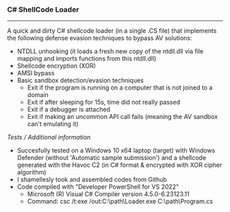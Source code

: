 ### C# ShellCode Loader
--------------------------------------
A quick and dirty C# shellcode loader (in a single .CS file) that implements the following defense evasion techniques to bypass AV solutions:
  - NTDLL unhooking (it loads a fresh new copy of the ntdll.dll via file mapping and imports functions from this ntdll.dll)
  - Shellcode encryption (XOR)
  - AMSI bypass
  - Basic sandbox detection/evasion techniques
    - Exit if the program is running on a computer that is not joined to a domain
    - Exit if after sleeping for 15s, time did not really passed
    - Exit if a debugger is attached
    - Exit if making an uncommon API call fails (meaning the AV sandbox can't emulating it)
 
<i/>Tests / Additional information</i>
- Succesfully tested on a Windows 10 x64 laptop (target) with Windows Defender (without 'Automatic sample submission') and a shellcode generated with the Havoc C2 (in C# format & encrypted with XOR cipher algorithm)  
- I shamellesly took and assembled codes from Github
- Code compiled with "Developer PowerShell for VS 2022"
  - Microsoft (R) Visual C# Compiler version 4.5.0-6.23123.11
  - Command: csc /t:exe /out:C:\path\Loader.exe C:\path\Program.cs
